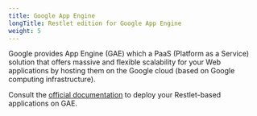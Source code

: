 ```yaml
---
title: Google App Engine
longTitle: Restlet edition for Google App Engine
weight: 5
---
```


Google provides App Engine (GAE) which a
PaaS (Platform as a Service) solution that offers massive and flexible
scalability for your Web applications by hosting them on the Google
cloud (based on Google computing infrastructure).

Consult the [official documentation](https://cloud.google.com/appengine/docs/java) 
to deploy your Restlet-based applications on GAE.